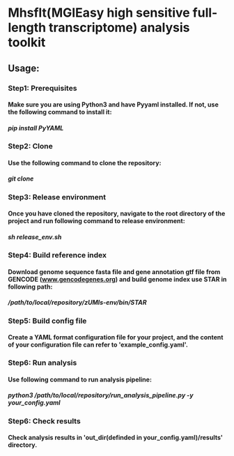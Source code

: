 # Mhsflt(MGIEasy high sensitive full-length transcriptome) analysis toolkit  
## Usage:  
###    Step1: Prerequisites  
####        Make sure you are using Python3 and have Pyyaml installed. If not, use the following command to install it:  
#####            pip install PyYAML  
###    Step2: Clone   
####        Use the following command to clone the repository:  
#####            git clone <repository-url>  
###    Step3: Release environment   
####        Once you have cloned the repository, navigate to the root directory of the project and run following command to release environment:  
#####            sh release_env.sh  
###    Step4: Build reference index  
####        Download genome sequence fasta file and gene annotation gtf file from GENCODE (www.gencodegenes.org) and build genome index use STAR in following path:   
#####            /path/to/local/repository/zUMIs-env/bin/STAR  
###    Step5: Build config file  
####       Create a YAML format configuration file for your project, and the content of your configuration file can refer to 'example_config.yaml'.  
###    Step6: Run analysis  
####        Use following command to run analysis pipeline:  
#####            python3 /path/to/local/repository/run_analysis_pipeline.py -y your_config.yaml  
###    Step6: Check results  
####        Check analysis results in 'out_dir(definded in your_config.yaml)/results' directory.  